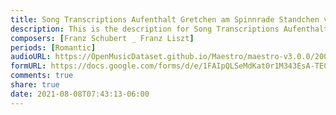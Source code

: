 ```yaml
---
title: Song Transcriptions Aufenthalt Gretchen am Spinnrade Standchen von Shakespeare Der Erlkonig (1)
description: This is the description for Song Transcriptions Aufenthalt Gretchen am Spinnrade Standchen von Shakespeare Der Erlkonig by Franz Schubert _ Franz Liszt
composers: [Franz Schubert _ Franz Liszt]
periods: [Romantic]
audioURL: https://OpenMusicDataset.github.io/Maestro/maestro-v3.0.0/2004/MIDI-Unprocessed_XP_18_R1_2004_01-02_ORIG_MID--AUDIO_18_R1_2004_02_Track02_wav.midi
formURL: https://docs.google.com/forms/d/e/1FAIpQLSeMdKat0r1M343EsA-TEChFneUqBKyiTpBmrYq71GpeyrWJGw/viewform
comments: true
share: true
date: 2021-08-08T07:43:13-06:00
---
```

